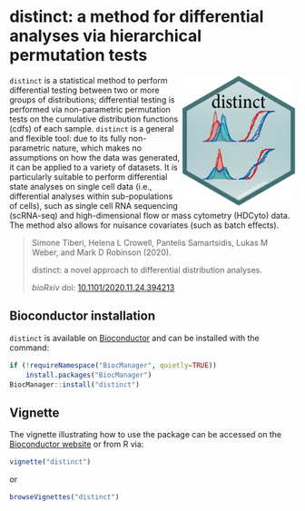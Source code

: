 # distinct: a method for differential analyses via hierarchical permutation tests

<img src="inst/extdata/distinct.png" width="200" align="right"/> 

`distinct` is a statistical method to perform differential testing between two or more groups of distributions; differential testing is performed via non-parametric permutation tests on the cumulative distribution functions (cdfs) of each sample.
`distinct` is a general and flexible tool: due to its fully non-parametric nature, which makes no assumptions on how the data was generated, it can be applied to a variety of datasets.
It is particularly suitable to perform differential state analyses on single cell data (i.e., differential analyses within sub-populations of cells), such as single cell RNA sequencing (scRNA-seq) and high-dimensional flow or mass cytometry (HDCyto) data.
The method also allows for nuisance covariates (such as batch effects).

>  Simone Tiberi, Helena L Crowell, Pantelis Samartsidis, Lukas M Weber, and Mark D Robinson (2020).
>
> distinct: a novel approach to differential distribution analyses.
>
> *bioRxiv* doi: [10.1101/2020.11.24.394213](https://doi.org/10.1101/2020.11.24.394213)

## Bioconductor installation 
`distinct` is available on [Bioconductor](https://bioconductor.org/packages/distinct) and can be installed with the command:
``` r
if (!requireNamespace("BiocManager", quietly=TRUE))
    install.packages("BiocManager")
BiocManager::install("distinct")
```

## Vignette
The vignette illustrating how to use the package can be accessed on the 
[Bioconductor website](https://www.bioconductor.org/packages/release/bioc/vignettes/distinct/inst/doc/distinct.pdf)
or from R via:
``` r
vignette("distinct")
```
or
``` r
browseVignettes("distinct")
```
